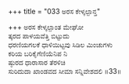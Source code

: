+++
title = "033 ಅರಸ ಕೇಳ್ಕಲ್ಪಾನ್ತ"

+++
ಅರಸ ಕೇಳ್ಕಲ್ಪಾಂತ ಮೇಘೋ  
ತ್ಕರದ ಪಾಳಯವೆತ್ತಿ ಬಿಟ್ಟುದು  
ಧರಣಿಯಗಲಕೆ ಧಾಳಿಯಿಟ್ಟವು ಸಿಡಿಲ ಮಿಂಚುಗಳು   
ಕರಿಯ ಬರಿಕೈಗೆಣಿಯೆನಿಪ ನಿ  
ಷ್ಠುರದ ಧಾರಾಸಾರ ತೆರಳಿಚಿ  
ಸುರಿದುದಾ ಖಾಂಡವದ ಸೀಮಾ ಸನ್ನಿವೇಶದಲಿ    ॥33॥